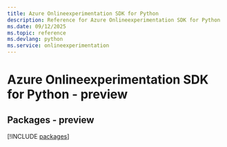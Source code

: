 ```yaml
---
title: Azure Onlineexperimentation SDK for Python
description: Reference for Azure Onlineexperimentation SDK for Python
ms.date: 09/12/2025
ms.topic: reference
ms.devlang: python
ms.service: onlineexperimentation
---
```

# Azure Onlineexperimentation SDK for Python - preview
## Packages - preview
[!INCLUDE [packages](onlineexperimentation-index.md)]